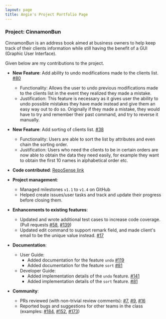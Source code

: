 ```yaml
---
layout: page
title: Angie's Project Portfolio Page
---
```


### Project: CinnamonBun

CinnamonBun is an address book aimed at business owners to help keep track of their 
clients information while still having the benefit of a GUI (Graphic User Interface).

Given below are my contributions to the project.

* **New Feature**: Add ability to undo modifications made to the clients list. [\#80](https://github.com/AY2122S2-CS2103T-W09-2/tp/pull/80)
  * Functionality: Allows the user to undo previous modifications made to the clients list in the event they realized they made a mistake.
  * Justification: This feature is necessary as it gives user the ability to undo possible mistakes they have made instead and give them an easy way out to do so. Originally
  if they made a mistake, they would have to try and remember their past command, and try to reverse it manually.

* **New Feature**: Add sorting of clients list. [\#38](https://github.com/AY2122S2-CS2103T-W09-2/tp/pull/38)
  * Functionality: Users are able to sort the list by attributes and even chain the sorting order.
  * Justification: Users who need the clients to be in certain orders are now able to obtain the data 
  they need easily, for example they want to obtain the first 10 names in alphabetical order etc.

* **Code contributed**: [RepoSense link](https://github.com/LapisRaider/tp)

* **Project management**:
  * Managed milestones `v1.1` to `v1.4` on GitHub
  * Helped create issues/user tasks and track and update their progress before closing them.

* **Enhancements to existing features**:
  * Updated and wrote additional test cases to increase code coverage. 
  (Pull requests [\#58](https://github.com/AY2122S2-CS2103T-W09-2/tp/pull/58), [\#139](https://github.com/AY2122S2-CS2103T-W09-2/tp/pull/139))
  * Updated edit command to support remark field, and made client's email to be the unique value instead. [\#17](https://github.com/AY2122S2-CS2103T-W09-2/tp/pull/17)

* **Documentation**:
  * User Guide:
    * Added documentation for the feature `undo` [\#119](https://github.com/AY2122S2-CS2103T-W09-2/tp/pull/119)
    * Added documentation for the feature `sort` [\#81](https://github.com/AY2122S2-CS2103T-W09-2/tp/pull/81)
  * Developer Guide:
    * Added implementation details of the `undo` feature. [\#141](https://github.com/AY2122S2-CS2103T-W09-2/tp/pull/141)
    * Added implementation details of the `sort` feature. [\#81](https://github.com/AY2122S2-CS2103T-W09-2/tp/pull/81)

* **Community**:
  * PRs reviewed (with non-trivial review comments): [\#7](https://github.com/AY2122S2-CS2103T-W09-2/tp/pull/7),
  [\#9](https://github.com/AY2122S2-CS2103T-W09-2/tp/pull/9),
  [\#16](https://github.com/AY2122S2-CS2103T-W09-2/tp/pull/16)
  * Reported bugs and suggestions for other teams in the class (examples: [\#184](https://github.com/AY2122S2-CS2103-F09-3/tp/issues/184),
  [\#152](https://github.com/AY2122S2-CS2103-F09-3/tp/issues/152), [\#173](https://github.com/AY2122S2-CS2103-F09-3/tp/issues/173))
  